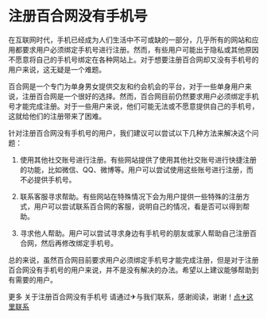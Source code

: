 # 注册百合网没有手机号

在互联网时代，手机已经成为人们生活中不可或缺的一部分，几乎所有的网站和应用都要求用户必须绑定手机号进行注册。然而，有些用户可能出于隐私或其他原因不愿意将自己的手机号绑定在各种网站上。对于想要注册百合网却又没有手机号的用户来说，这无疑是一个难题。

百合网是一个专门为单身男女提供交友和约会机会的平台，对于一些单身用户来说，注册百合网是一个很好的选择。然而，百合网目前仍然要求用户必须绑定手机号才能完成注册。对于一些用户来说，他们可能无法或不愿意提供自己的手机号，这就给他们的注册带来了困难。

针对注册百合网没有手机号的用户，我们建议可以尝试以下几种方法来解决这个问题：

1. 使用其他社交账号进行注册。有些网站提供了使用其他社交账号进行快捷注册的功能，比如微信、QQ、微博等。用户可以尝试使用这些账号进行注册，而不必提供手机号。

2. 联系客服寻求帮助。有些网站在特殊情况下会为用户提供一些特殊的注册方式，用户可以尝试联系百合网的客服，说明自己的情况，看是否可以得到帮助。

3. 寻求他人帮助。用户可以尝试寻求身边有手机号的朋友或家人帮助自己注册百合网，然后再修改绑定手机号。

总的来说，虽然百合网目前要求用户必须绑定手机号才能完成注册，但是对于注册百合网没有手机号的用户来说，并不是没有解决的办法。希望以上建议能够帮助到有需要的用户。

更多 关于注册百合网没有手机号 请通过✈与我们联系，感谢阅读，谢谢！[点✈这里联系](https://ww.k02.cc)